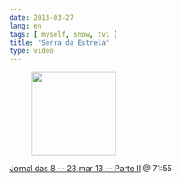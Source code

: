 ```yaml
---
date: 2013-03-27
lang: en
tags: [ myself, snow, tvi ]
title: "Serra da Estrela"
type: video
---
```


<figure>
<a
href="https://hugo.ferreira.cc/jornal-das-8-23-mar-13-parte-ii-7155/attachment/532/"
rel="attachment"><img
src="https://hugo.ferreira.cc/wp-content/uploads/2013/03/tumblr_mkamn0s0CT1qz82meo1_1280-150x150.png"
width="150" height="150" /></a></figure>

[Jornal das 8 -- 23 mar 13 -- Parte II](http://www.tvi.iol.pt/programa/jornal-das-8/4295/videos/156659/video/13832147/1) @ 71:55

